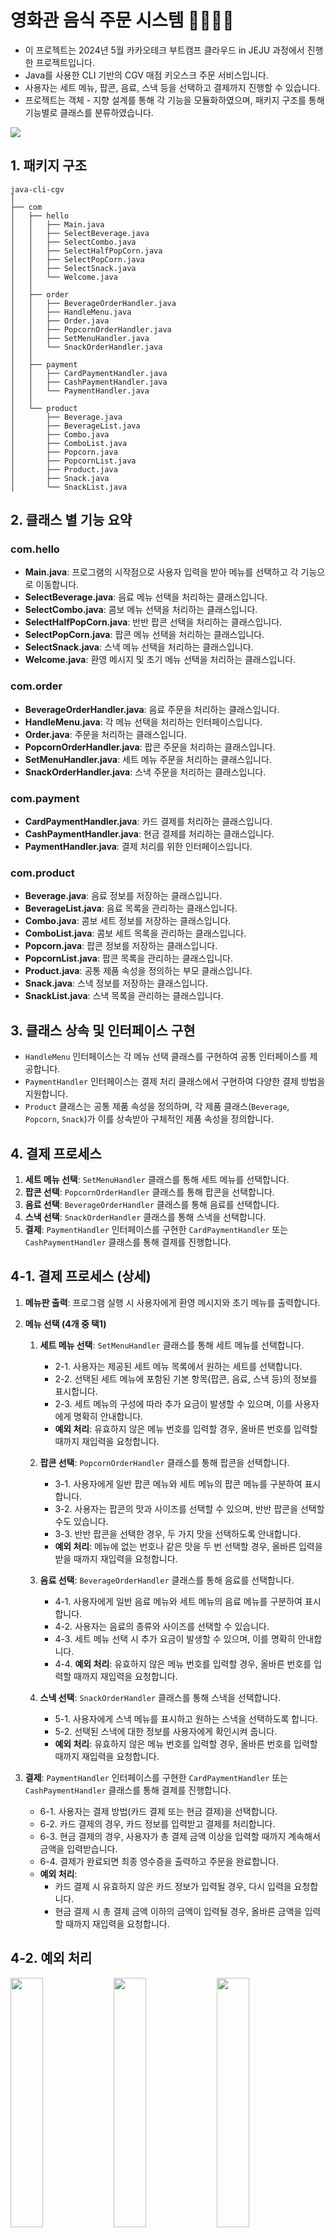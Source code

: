 # 영화관 음식 주문 시스템 💁‍♂️🍿🥤
- 이 프로젝트는 2024년 5월 카카오테크 부트캠프 클라우드 in JEJU 과정에서 진행한 프로젝트입니다.   
- Java를 사용한 CLI 기반의 CGV 매점 키오스크 주문 서비스입니다.    
- 사용자는 세트 메뉴, 팝콘, 음료, 스낵 등을 선택하고 결제까지 진행할 수 있습니다.  
- 프로젝트는 객체 - 지향 설계를 통해 각 기능을 모듈화하였으며, 패키지 구조를 통해 기능별로 클래스를 분류하였습니다.

<img src="https://github.com/100-hours-a-week/5-seny-java-cli/assets/83276834/63543adf-829b-48b7-938e-aa3adbb9242c">

## 1. 패키지 구조 
```
java-cli-cgv
│
├── com
│   ├── hello
│   │   ├── Main.java
│   │   ├── SelectBeverage.java
│   │   ├── SelectCombo.java
│   │   ├── SelectHalfPopCorn.java
│   │   ├── SelectPopCorn.java
│   │   ├── SelectSnack.java
│   │   └── Welcome.java
│   │
│   ├── order
│   │   ├── BeverageOrderHandler.java
│   │   ├── HandleMenu.java
│   │   ├── Order.java
│   │   ├── PopcornOrderHandler.java
│   │   ├── SetMenuHandler.java
│   │   └── SnackOrderHandler.java
│   │
│   ├── payment
│   │   ├── CardPaymentHandler.java
│   │   ├── CashPaymentHandler.java
│   │   └── PaymentHandler.java
│   │
│   └── product
│       ├── Beverage.java
│       ├── BeverageList.java
│       ├── Combo.java
│       ├── ComboList.java
│       ├── Popcorn.java
│       ├── PopcornList.java
│       ├── Product.java
│       ├── Snack.java
│       └── SnackList.java
```
## 2. 클래스 별 기능 요약
### com.hello
- **Main.java**: 프로그램의 시작점으로 사용자 입력을 받아 메뉴를 선택하고 각 기능으로 이동합니다.
- **SelectBeverage.java**: 음료 메뉴 선택을 처리하는 클래스입니다.
- **SelectCombo.java**: 콤보 메뉴 선택을 처리하는 클래스입니다.
- **SelectHalfPopCorn.java**: 반반 팝콘 선택을 처리하는 클래스입니다.
- **SelectPopCorn.java**: 팝콘 메뉴 선택을 처리하는 클래스입니다.
- **SelectSnack.java**: 스낵 메뉴 선택을 처리하는 클래스입니다.
- **Welcome.java**: 환영 메시지 및 초기 메뉴 선택을 처리하는 클래스입니다.

### com.order
- **BeverageOrderHandler.java**: 음료 주문을 처리하는 클래스입니다.
- **HandleMenu.java**: 각 메뉴 선택을 처리하는 인터페이스입니다.
- **Order.java**: 주문을 처리하는 클래스입니다.
- **PopcornOrderHandler.java**: 팝콘 주문을 처리하는 클래스입니다.
- **SetMenuHandler.java**: 세트 메뉴 주문을 처리하는 클래스입니다.
- **SnackOrderHandler.java**: 스낵 주문을 처리하는 클래스입니다.

### com.payment
- **CardPaymentHandler.java**: 카드 결제를 처리하는 클래스입니다.
- **CashPaymentHandler.java**: 현금 결제를 처리하는 클래스입니다.
- **PaymentHandler.java**: 결제 처리를 위한 인터페이스입니다.

### com.product
- **Beverage.java**: 음료 정보를 저장하는 클래스입니다.
- **BeverageList.java**: 음료 목록을 관리하는 클래스입니다.
- **Combo.java**: 콤보 세트 정보를 저장하는 클래스입니다.
- **ComboList.java**: 콤보 세트 목록을 관리하는 클래스입니다.
- **Popcorn.java**: 팝콘 정보를 저장하는 클래스입니다.
- **PopcornList.java**: 팝콘 목록을 관리하는 클래스입니다.
- **Product.java**: 공통 제품 속성을 정의하는 부모 클래스입니다.
- **Snack.java**: 스낵 정보를 저장하는 클래스입니다.
- **SnackList.java**: 스낵 목록을 관리하는 클래스입니다.

## 3. 클래스 상속 및 인터페이스 구현
- `HandleMenu` 인터페이스는 각 메뉴 선택 클래스를 구현하여 공통 인터페이스를 제공합니다.
- `PaymentHandler` 인터페이스는 결제 처리 클래스에서 구현하여 다양한 결제 방법을 지원합니다.
- `Product` 클래스는 공통 제품 속성을 정의하며, 각 제품 클래스(`Beverage`, `Popcorn`, `Snack`)가 이를 상속받아 구체적인 제품 속성을 정의합니다.

## 4. 결제 프로세스
1. **세트 메뉴 선택**: `SetMenuHandler` 클래스를 통해 세트 메뉴를 선택합니다.
2. **팝콘 선택**: `PopcornOrderHandler` 클래스를 통해 팝콘을 선택합니다.
3. **음료 선택**: `BeverageOrderHandler` 클래스를 통해 음료를 선택합니다.
4. **스낵 선택**: `SnackOrderHandler` 클래스를 통해 스낵을 선택합니다.
5. **결제**: `PaymentHandler` 인터페이스를 구현한 `CardPaymentHandler` 또는 `CashPaymentHandler` 클래스를 통해 결제를 진행합니다.

## 4-1. 결제 프로세스 (상세)
1. **메뉴판 출력**: 프로그램 실행 시 사용자에게 환영 메시지와 초기 메뉴를 출력합니다.
2. **메뉴 선택 (4개 중 택1)**
   1. **세트 메뉴 선택**: `SetMenuHandler` 클래스를 통해 세트 메뉴를 선택합니다.
       - 2-1. 사용자는 제공된 세트 메뉴 목록에서 원하는 세트를 선택합니다.
       - 2-2. 선택된 세트 메뉴에 포함된 기본 항목(팝콘, 음료, 스낵 등)의 정보를 표시합니다.
       - 2-3. 세트 메뉴의 구성에 따라 추가 요금이 발생할 수 있으며, 이를 사용자에게 명확히 안내합니다.
      - **예외 처리**: 유효하지 않은 메뉴 번호를 입력할 경우, 올바른 번호를 입력할 때까지 재입력을 요청합니다.

   2. **팝콘 선택**: `PopcornOrderHandler` 클래스를 통해 팝콘을 선택합니다.
       - 3-1. 사용자에게 일반 팝콘 메뉴와 세트 메뉴의 팝콘 메뉴를 구분하여 표시합니다.
       - 3-2. 사용자는 팝콘의 맛과 사이즈를 선택할 수 있으며, 반반 팝콘을 선택할 수도 있습니다.
       - 3-3. 반반 팝콘을 선택한 경우, 두 가지 맛을 선택하도록 안내합니다.
       - **예외 처리**: 메뉴에 없는 번호나 같은 맛을 두 번 선택할 경우, 올바른 입력을 받을 때까지 재입력을 요청합니다.
    
   2. **음료 선택**: `BeverageOrderHandler` 클래스를 통해 음료를 선택합니다.
       - 4-1. 사용자에게 일반 음료 메뉴와 세트 메뉴의 음료 메뉴를 구분하여 표시합니다.
       - 4-2. 사용자는 음료의 종류와 사이즈를 선택할 수 있습니다.
       - 4-3. 세트 메뉴 선택 시 추가 요금이 발생할 수 있으며, 이를 명확히 안내합니다.
       - 4-4. **예외 처리**: 유효하지 않은 메뉴 번호를 입력할 경우, 올바른 번호를 입력할 때까지 재입력을 요청합니다.

   2. **스낵 선택**: `SnackOrderHandler` 클래스를 통해 스낵을 선택합니다.
       - 5-1. 사용자에게 스낵 메뉴를 표시하고 원하는 스낵을 선택하도록 합니다.
       - 5-2. 선택된 스낵에 대한 정보를 사용자에게 확인시켜 줍니다.
       -  **예외 처리**: 유효하지 않은 메뉴 번호를 입력할 경우, 올바른 번호를 입력할 때까지 재입력을 요청합니다.

3. **결제**: `PaymentHandler` 인터페이스를 구현한 `CardPaymentHandler` 또는 `CashPaymentHandler` 클래스를 통해 결제를 진행합니다.
    - 6-1. 사용자는 결제 방법(카드 결제 또는 현금 결제)을 선택합니다.
    - 6-2. 카드 결제의 경우, 카드 정보를 입력받고 결제를 처리합니다.
    - 6-3. 현금 결제의 경우, 사용자가 총 결제 금액 이상을 입력할 때까지 계속해서 금액을 입력받습니다.
    - 6-4. 결제가 완료되면 최종 영수증을 출력하고 주문을 완료합니다.
    -  **예외 처리**:
       - 카드 결제 시 유효하지 않은 카드 정보가 입력될 경우, 다시 입력을 요청합니다.
        -  현금 결제 시 총 결제 금액 이하의 금액이 입력될 경우, 올바른 금액을 입력할 때까지 재입력을 요청합니다.


## 4-2. 예외 처리
<div>
<img src="img_6.png" width="32%">
<img src="img_7.png" width="32%"> 
<img src="img_8.png" width="32%">
</div>


## 5. 실행 방법
1. Java Development Kit (JDK) 설치
2. 프로젝트 클론: `git clone <repository-url>`
3. 프로젝트 디렉토리로 이동: `cd <project-directory>`
4. 컴파일: `javac -d bin src/**/*.java`
5. 실행: `java -cp bin com.hello.Main` 
<div>
<img src="img_10.png" width ="32%">
<img src="img_1.png" width ="32%">
<img src="img_2.png" width ="32%">
</div>
<div>
<img src="img_3.png" width ="32%">
<img src="img_4.png" width ="32%">
<img src="img_5.png" width ="32%"> 
</div>


이 프로젝트를 통해 Java의 객체 지향 프로그래밍 기법을 활용한 CLI 기반 애플리케이션 설계와 구현 방법을 학습할 수 있습니다.
